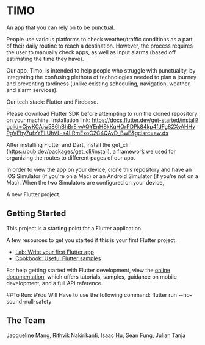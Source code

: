 # TIMO

An app that you can rely on to be punctual. 

People use various platforms to check weather/traffic conditions as a part of their daily routine to reach a destination. However, the process requires the user to manually check apps, as well as input alarms (based off estimating the time they have).

Our app, Timo, is intended to help people who struggle with punctuality, by integrating the confusing plethora of technologies needed to plan a journey and preventing tardiness (unlike existing scheduling, navigation, weather, and alarm services).

Our tech stack: Flutter and Firebase. 

Please download Flutter SDK before attempting to run the cloned repository on your machine. Installation link: https://docs.flutter.dev/get-started/install?gclid=CjwKCAjw586hBhBrEiwAQYEnHSkKqHQrPDPk84kp4fdFg82XyAHHvPgVFhy7ufzYFLUhVL-s4LRmExoC2C4QAvD_BwE&gclsrc=aw.ds

After installing Flutter and Dart, install the get_cli (https://pub.dev/packages/get_cli/install), a framework we used for organizing the routes to different pages of our app. 


In order to view the app on your device, clone this repository and have an iOS Simulator (if you're on a Mac) or an Android Simulator (if you're not on a Mac). When the two Simulators are configured on your device, 



A new Flutter project.

## Getting Started

This project is a starting point for a Flutter application.

A few resources to get you started if this is your first Flutter project:

- [Lab: Write your first Flutter app](https://docs.flutter.dev/get-started/codelab)
- [Cookbook: Useful Flutter samples](https://docs.flutter.dev/cookbook)

For help getting started with Flutter development, view the
[online documentation](https://docs.flutter.dev/), which offers tutorials,
samples, guidance on mobile development, and a full API reference.


##To Run: 
#You Will Have to use the following command: 
flutter run --no-sound-null-safety

## The Team
Jacqueline Mang, Rithvik Nakirikanti, Isaac Hu, Sean Fung, Julian Tanja


